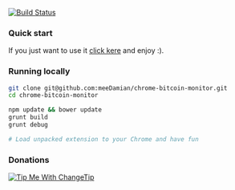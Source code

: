 [![Build Status](https://travis-ci.org/meeDamian/chrome-bitcoin-monitor.svg)](https://travis-ci.org/meeDamian/chrome-bitcoin-monitor)

### Quick start
If you just want to use it [click kere](https://chrome.google.com/webstore/detail/btc-address-monitor/cneciocfhifeoejglgkjmnjcpgdgioji) and enjoy :).

### Running locally

```bash
git clone git@github.com:meeDamian/chrome-bitcoin-monitor.git
cd chrome-bitcoin-monitor

npm update && bower update
grunt build
grunt debug

# Load unpacked extension to your Chrome and have fun
```

### Donations
[![Tip Me With ChangeTip](https://cdn.changetip.com/img/logos/tipme_share.png?1)](http://meeDamian.tip.me)
